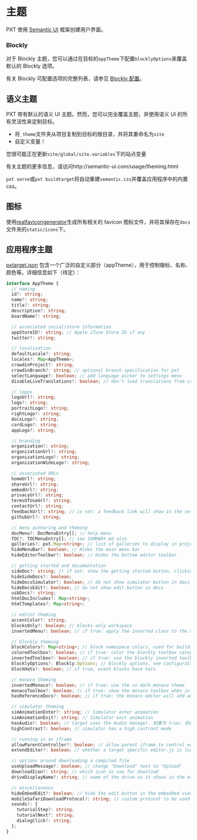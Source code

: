 # 主题

PXT 使用 [Semantic UI](http://semantic-ui.com/) 框架创建用户界面。

### Blockly

对于 Blockly 主题，您可以通过在目标的`appTheme`下配置`blocklyOptions`来覆盖默认的 Blockly 选项。

有关 Blockly 可配置选项的完整列表，请参见 [Blockly 配置](https://developers.google.com/blockly/guides/get-started/web)。

## 语义主题

PXT 带有默认的语义 UI 主题。然而，您可以完全覆盖主题，并使用语义 UI 的所有灵活性来定制目标。

- 将`_theme`文件夹从项目复制到目标的根目录，并将其重命名为`site`
- 自定义变量！

您很可能正在更新`site/global/site.variables`下的站点变量

有关主题的更多信息，请访问http://semantic-ui.com/usage/theming.html

`pxt serve`或`pxt buildtarget`将自动重建`semantic.css`并覆盖应用程序中的内置 css。

## 图标

使用[realfavicongenerator](http://realfavicongenerator.net/)生成所有相关的 favicon 图标文件，并将其保存在`docs`文件夹的`static/icons`下。

## 应用程序主题

[pxtarget.json](https://makecode.com/targets/pxtarget) 包含一个广泛的自定义部分（appTheme），用于控制徽标、名称、颜色等。详细信息如下（待定）：

```typescript
interface AppTheme {
  // naming
  id?: string;
  name?: string;
  title?: string;
  description?: string;
  boardName?: string;

  // associated social/store information
  appStoreID?: string; // Apple iTune Store ID if any
  twitter?: string;

  // localization
  defaultLocale?: string;
  locales?: Map<AppTheme>;
  crowdinProject?: string;
  crowdinBranch?: string; // optional branch specification for pxt
  selectLanguage?: boolean; // add language picker to settings menu
  disableLiveTranslations?: boolean; // don't load translations from crowdin

  // logos
  logoUrl?: string;
  logo?: string;
  portraitLogo?: string;
  rightLogo?: string;
  docsLogo?: string;
  cardLogo?: string;
  appLogo?: string;

  // branding
  organization?: string;
  organizationUrl?: string;
  organizationLogo?: string;
  organizationWideLogo?: string;

  // associated URLs
  homeUrl?: string;
  shareUrl?: string;
  embedUrl?: string;
  privacyUrl?: string;
  termsOfUseUrl?: string;
  contactUrl?: string;
  feedbackUrl?: string; // is set: a feedback link will show in the settings menu
  githubUrl?: string;

  // menu authoring and theming
  docMenu?: DocMenuEntry[]; // help menu
  TOC?: TOCMenuEntry[]; // see SUMMARY.md also
  galleries?: pxt.Map<string>; // list of galleries to display in projects dialog
  hideMenuBar?: boolean; // Hides the main menu bar
  hideEditorToolbar?: boolean; // Hides the bottom editor toolbar

  // getting started and documentation
  sideDoc?: string; // if set: show the getting started button, clicking on getting started button links to that page
  hideSideDocs?: boolean;
  hideDocsSimulator?: boolean; // do not show simulator button in docs
  hideDocsEdit?: boolean; // do not show edit button in docs
  usbDocs?: string;
  htmlDocIncludes?: Map<string>;
  htmlTemplates?: Map<string>;

  // editor theming
  accentColor?: string;
  blocksOnly?: boolean; // blocks only workspace
  invertedMenu?: boolean; // if true: apply the inverted class to the menu

  // blockly theming
  blockColors?: Map<string>; // block namespace colors, used for build in categories
  coloredToolbox?: boolean; // if true: color the blockly toolbox categories
  invertedToolbox?: boolean; // if true: use the blockly inverted toolbox
  blocklyOptions?: Blockly.Options; // Blockly options, see Configuration: https://developers.google.com/blockly/guides/get-started/web
  blockHats?: boolean; // if true, event blocks have hats

  // monaco theming
  invertedMonaco?: boolean; // if true: use the vs-dark monaco theme
  monacoToolbox?: boolean; // if true: show the monaco toolbox when in the monaco editor
  hasReferenceDocs?: boolean; // if true: the monaco editor will add an option in the context menu to load the reference docs

  // simulator theming
  simAnimationEnter?: string; // Simulator enter animation
  simAnimationExit?: string; // Simulator exit animation
  hasAudio?: boolean; // target uses the Audio manager. 如果为 true: 将在模拟器工具栏中添加一个静音按钮。
  highContrast?: boolean; // simulator has a high contrast mode

  // running in an iframe
  allowParentController?: boolean; // allow parent iframe to control editor
  extendEditor?: boolean; // whether a target specific editor.js is loaded

  // options around downloading a compiled file
  useUploadMessage?: boolean; // change "Download" text to "Upload"
  downloadIcon?: string; // which icon io use for download
  driveDisplayName?: string; // name of the drive as it shows in the explorer

  // miscellaneous
  hideEmbedEdit?: boolean; // hide the edit button in the embedded view
  mobileSafariDownloadProtocol?: string; // custom protocol to be used on iOS
  sounds?: {
    tutorialStep?: string;
    tutorialNext?: string;
    dialogClick?: string;
  };
}
```
